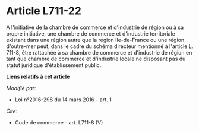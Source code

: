 # Article L711-22

A l'initiative de la chambre de commerce et d'industrie de région ou à sa propre initiative, une chambre de commerce et
d'industrie territoriale existant dans une région autre que la région Ile-de-France ou une région d'outre-mer peut, dans le
cadre du  schéma directeur mentionné à l'article L. 711-8, être rattachée à sa chambre de commerce et d'industrie de région
en tant que chambre de commerce et d'industrie locale ne disposant pas du statut juridique d'établissement public.

**Liens relatifs à cet article**

_Modifié par_:

  - Loi n°2016-298 du 14 mars 2016 - art. 1

_Cite_:

  - Code de commerce - art. L711-8 (V)
